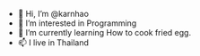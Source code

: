 - 👋 Hi, I’m @karnhao
- 👀 I’m interested in Programming
- 🌱 I’m currently learning How to cook fried egg.
- 📫 I live in Thailand

<!---
karnhao/karnhao is a ✨ special ✨ repository because its `README.md` (this file) appears on your GitHub profile.
You can click the Preview link to take a look at your changes.
--->
